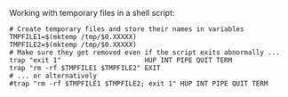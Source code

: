 Working with temporary files in a shell script:

    # Create temporary files and store their names in variables
    TMPFILE1=$(mktemp /tmp/$0.XXXXX)
    TMPFILE2=$(mktemp /tmp/$0.XXXXX)
    # Make sure they get removed even if the script exits abnormally ...
    trap "exit 1"                     HUP INT PIPE QUIT TERM
    trap "rm -rf $TMPFILE1 $TMPFILE2" EXIT
    # ... or alternatively
    #trap "rm -rf $TMPFILE1 $TMPFILE2; exit 1" HUP INT PIPE QUIT TERM
